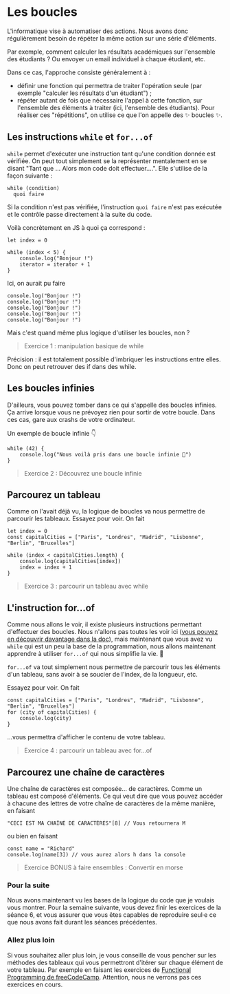 # Les boucles

L'informatique vise à automatiser des actions. Nous avons donc régulièrement besoin de répéter la même action sur une série d'éléments.

Par exemple, comment calculer les résultats académiques sur l'ensemble des étudiants ? Ou envoyer un email individuel à chaque étudiant, etc.

Dans ce cas, l'approche consiste généralement à :

- définir une fonction qui permettra de traiter l'opération seule (par exemple "calculer les résultats d'un étudiant") ;
- répéter autant de fois que nécessaire l'appel à cette fonction, sur l'ensemble des éléments à traiter (ici, l'ensemble des étudiants).
Pour réaliser ces "répétitions", on utilise ce que l'on appelle des ✨ boucles ✨.


## Les instructions `while` et `for...of`

`while` permet d'exécuter une instruction tant qu'une condition donnée est vérifiée. On peut tout simplement se la représenter mentalement en se disant "Tant que ... Alors mon code doit effectuer....". Elle s'utilise de la façon suivante :

```
while (condition)
  quoi faire

```

Si la condition n'est pas vérifiée, l'instruction `quoi faire` n'est pas exécutée et le contrôle passe directement à la suite du code.

Voilà concrètement en JS à quoi ça correspond :
```
let index = 0

while (index < 5) {
    console.log("Bonjour !")
    iterator = iterator + 1
}
```

Ici, on aurait pu faire 
```
console.log("Bonjour !")
console.log("Bonjour !")
console.log("Bonjour !")
console.log("Bonjour !")
console.log("Bonjour !")
```

Mais c'est quand même plus logique d'utiliser les boucles, non ?

> Exercice 1 : manipulation basique de while

Précision : il est totalement possible d'imbriquer les instructions entre elles. Donc on peut retrouver des if dans des while.


## Les boucles infinies
D'ailleurs, vous pouvez tomber dans ce qui s'appelle des boucles infinies. Ça arrive lorsque vous ne prévoyez rien pour sortir de votre boucle. Dans ces cas, gare aux crashs de votre ordinateur.

Un exemple de boucle infinie 👇
```
while (42) {
    console.log("Nous voilà pris dans une boucle infinie 🤯")
}
```

> Exercice 2 : Découvrez une boucle infinie

## Parcourez un tableau

Comme on l'avait déjà vu, la logique de boucles va nous permettre de parcourir les tableaux.
Essayez pour voir. On fait 
```
let index = 0
const capitalCities = ["Paris", "Londres", "Madrid", "Lisbonne", "Berlin", "Bruxelles"]

while (index < capitalCities.length) {
    console.log(capitalCities[index])
    index = index + 1
}
```

> Exercice 3 : parcourir un tableau avec while

## L'instruction for...of

Comme nous allons le voir, il existe plusieurs instructions permettant d'effectuer des boucles. Nous n'allons pas toutes les voir ici ([vous pouvez en découvrir davantage dans la doc](https://developer.mozilla.org/fr/docs/Web/JavaScript/Guide/Loops_and_iteration)), mais maintenant que vous avez vu `while` qui est un peu la base de la programmation, nous allons maintenant apprendre à utiliser `for...of` qui nous simplifie la vie. 🎉

`for...of` va tout simplement nous permettre de parcourir tous les éléments d'un tableau, sans avoir à se soucier de l'index, de la longueur, etc.

Essayez pour voir. On fait 
```
const capitalCities = ["Paris", "Londres", "Madrid", "Lisbonne", "Berlin", "Bruxelles"]
for (city of capitalCities) {
    console.log(city)
}
```

...vous permettra d'afficher le contenu de votre tableau.

> Exercice 4 : parcourir un tableau avec for...of

## Parcourez une chaîne de caractères

Une chaîne de caractères est composée... de caractères. Comme un tableau est composé d'éléments. Ce qui veut dire que vous pouvez accéder à chacune des lettres de votre chaîne de caractères de la même manière, en faisant 
```
"CECI EST MA CHAÎNE DE CARACTÈRES"[8] // Vous retournera M
```

ou bien en faisant 
```
const name = "Richard" 
console.log(name[3]) // vous aurez alors h dans la console
```

> Exercice BONUS à faire ensembles : Convertir en morse

### Pour la suite

Nous avons maintenant vu les bases de la logique du code que je voulais vous montrer. Pour la semaine suivante, vous devez finir les exercices de la séance 6, et vous assurer que vous êtes capables de reproduire seul·e ce que nous avons fait durant les séances précédentes.

### Allez plus loin

Si vous souhaitez aller plus loin, je vous conseille de vous pencher sur les méthodes des tableaux qui vous permettront d'itérer sur chaque élément de votre tableau. Par exemple en faisant les exercices de [Functional Programming de freeCodeCamp](https://www.freecodecamp.org/learn/javascript-algorithms-and-data-structures#functional-programming). Attention, nous ne verrons pas ces exercices en cours.